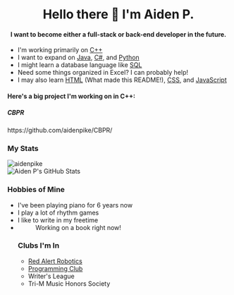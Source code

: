 <h1 align="center">Hello there 👋 I'm Aiden P.</h1>
<h4 align="center">I want to become either a full-stack or back-end developer in the future.</h4>

  <ul>
  <li>I'm working primarily on <a href="https://en.wikipedia.org/wiki/C%2B%2B?scrlybrkr=dfed5093">C++</a></li>
  <li>I want to expand on <a href="https://en.wikipedia.org/wiki/Java_(programming_language">Java</a>, <a href="https://en.wikipedia.org/wiki/C_Sharp_(programming_language)">C#</a>, and <a href="https://en.wikipedia.org/wiki/Python_(programming_language)">Python</a></li>
  <li>I might learn a database language like <a href="https://en.wikipedia.org/wiki/SQL">SQL</a></li>
  <li>Need some things organized in Excel? I can probably help!
  <li>I may also learn <a href="https://en.wikipedia.org/wiki/HTML">HTML</a> (What made this README!), <a href="https://en.wikipedia.org/wiki/CSS">CSS</a>, and <a href="https://en.wikipedia.org/wiki/JavaScript">JavaScript</a></li>
  </ul>
<h4>Here's a big project I'm working on in C++:</h4>
<h5>CBPR</h5>
https://github.com/aidenpike/CBPR/
<h3>My Stats</h3>
<p>
  <a>
    <picture>
      <source media="(prefers-color-scheme: dark)" srcset="https://github-readme-stats.vercel.app/api/top-langs/?username=aidenpike&layout=compact&theme=radical">
      <img align="center" src="https://github-readme-stats.vercel.app/api/top-langs/?username=aidenpike&layout=compact" alt="aidenpike" />
    </picture>
  </a>
  <br>
  <a>
    <picture>
      <source media="(prefers-color-scheme: dark)" srcset="https://github-readme-stats.vercel.app/api?username=aidenpike&theme=radical&include_all_commits=true">
      <img align="center" src="https://github-readme-stats.vercel.app/api?username=aidenpike" alt="Aiden P's GitHub Stats" />
    </picture>
  </a>
</p>

<h3>Hobbies of Mine</h3>
  <ul>
  <li>I've been playing piano for 6 years now</li>
  <li>I play a lot of rhythm games</li>
  <li>I like to write in my freetime<li>
  <dd>Working on a book right now!</dd>
<h3>Clubs I'm In</h3>
  <ul>
  <li><a href="http://www.redalert1741.org">Red Alert Robotics</a></li>
  <li><a href="https://github.com/CGProgramming-Club">Programming Club</a></li>
  <li>Writer's League</li>
  <li>Tri-M Music Honors Society</li>
  </ul>
